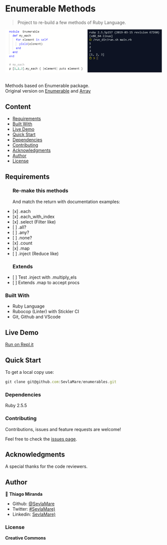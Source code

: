 # Enumerable Methods
> Project to re-build a few methods of Ruby Language.

![screenshot](./images/screenshot.png)

<br>Methods based on Enumerable package.<br>
Original version on [Enumerable](https://ruby-doc.org/core-2.7.0/Enumerable.html)
and [Array](https://ruby-doc.org/core-2.4.1/Array.html#method-i-each)


## Content

* [Requirements](#requirements)
* [Built With](#built-with)
* [Live Demo](#live-demo)
* [Quick Start](#quick-start)
* [Dependencies](#dependencies)
* [Contributing](#contributing)
* [Acknowledgments](#acknowledgments)
* [Author](#author)
* [License](#license)


## Requirements

<ul>
  <h3>Re-make this methods</h3>
  <p>And match the return with documentation examples:</p>
  <li>[x] .each</li>
  <li>[x] .each_with_index</li>
  <li>[x] .select (Filter like)</li>
  <li>[ ] .all?</li>
  <li>[ ] .any?</li>
  <li>[ ] .none?</li>
  <li>[x] .count</li>
  <li>[x] .map</li>
  <li>[ ] .inject (Reduce like)</li>
</ul>

<ul>
  <h3>Extends</h3>
  <li>[ ] Test .inject with .multiply_els</li>
  <li>[ ] Extends .map to accept procs</li>
</ul>

### Built With

- Ruby Language <br>
- Rubocop (Linter) with Stickler CI <br>
- Git, Github and VScode <br>

## Live Demo

[Run on Repl.it](https://repl.it/@ThiagoMiranda2/enumerables)

## Quick Start

To get a local copy use:<br>
```js
git clone git@github.com:SevlaMare/enumerables.git
```

### Dependencies

Ruby 2.5.5

### Contributing

Contributions, issues and feature requests are welcome!

Feel free to check the [issues page](issues/).

## Acknowledgments

A special thanks for the code reviewers.

## Author

👤 **Thiago Miranda**

- Github: [@SevlaMare](https://github.com/SevlaMare)
- Twitter: [#SevlaMare)](https://twitter.com/SevlaMare)
- Linkedin: [SevlaMare)](https://www.linkedin.com/in/sevlamare)

### License

<strong>Creative Commons</strong>